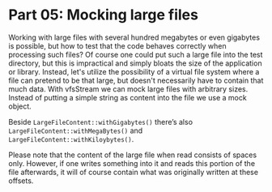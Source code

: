 Part 05: Mocking large files
============================

Working with large files with several hundred megabytes or even gigabytes is
possible, but how to test that the code behaves correctly when processing such
files? Of course one could put such a large file into the test directory, but
this is impractical and simply bloats the size of the application or library.
Instead, let's utilize the possibility of a virtual file system where a file can
pretend to be that large, but doesn't necessarily have to contain that much data.
With vfsStream we can mock large files with arbitrary sizes. Instead of putting
a simple string as content into the file we use a mock object.

Beside `LargeFileContent::withGigabytes()` there’s also
`LargeFileContent::withMegaBytes()` and `LargeFileContent::withKiloybytes()`.

Please note that the content of the large file when read consists of spaces only.
However, if one writes something into it and reads this portion of the file
afterwards, it will of course contain what was originally written at these
offsets.
